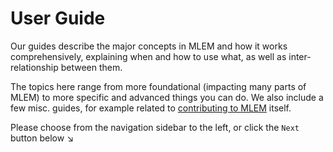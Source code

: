 # User Guide

Our guides describe the major concepts in MLEM and how it works comprehensively,
explaining when and how to use what, as well as inter-relationship between them.

The topics here range from more foundational (impacting many parts of MLEM) to
more specific and advanced things you can do. We also include a few misc.
guides, for example related to
[contributing to MLEM](/doc/user-guide/contributing/core) itself.

Please choose from the navigation sidebar to the left, or click the `Next`
button below ↘
